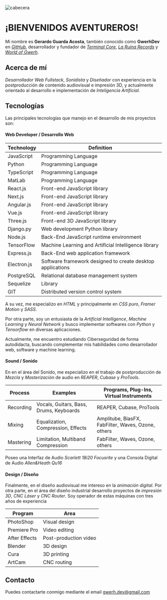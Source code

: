 ![cabecera](https://github.com/GwerhDev/GwerhDev/assets/105039526/e156fa67-d2bf-4c7a-a88f-636c296311a1)

# ¡BIENVENIDOS AVENTUREROS!

Mi nombre es **Gerardo Guarda Acosta**, también conocido como **GwerhDev** en _[GitHub](https://github.com/GwerhDev)_, desarrollador y fundador de _[Terminal Core](https://www.facebook.com/terminalcore)_, _[La Ruina Records](https://www.facebook.com/laruinarecords)_ y _[World of Gwerh](https://www.facebook.com/worldofgwerh)_.

## Acerca de mí

_Desarrollador Web Fullstack_, _Sonidista_ y _Diseñador_ con experiencia en la postproducción de contenido audiovisual e impresión 3D, y actualmente orientado al desarrollo e implementación de _Inteligencia Artificial_.

## Tecnologías

Las principales tecnologías que manejo en el desarrollo de mis proyectos son:

#### Web Developer / Desarrollo Web

|  Technology   |                        Definition                          |
| ------------- | ---------------------------------------------------------- |
| JavaScript    | Programming Language                                       |
| Python        | Programming Language                                       |
| TypeScript    | Programming Language                                       |
| MatLab        | Programming Language                                       |
| React.js      | Front-end JavaScript library                               |
| Next.js       | Front-end JavaScript library                               |
| Angular.js    | Front-end JavaScript library                               |
| Vue.js        | Front-end JavaScript library                               |
| Three.js      | Front-end 3D JavaScript library                            |
| Django.py     | Web development Python library                             |
| Node.js       | Back-End JavaScript runtime environment                    |
| TensorFlow    | Machine Learning and Artificial Intelligence library       |
| Express.js    | Back-End web application framework                         |
| Electron.js   | Software framework designed to create desktop applications |
| PostgreSQL    | Relational database management system                      |
| Sequelize     | Library                                                    |
| GIT           | Distributed version control system                         |

A su vez, me especializo en _HTML_ y principalmente en _CSS puro_, _Framer Motion_ y _SASS_.

Por otra parte, soy un entusiasta de la _Artificial Intelligence_, _Machine Learning_ y _Neural Network_ y busco implementar softwares con _Python_ y _Tensorflow_ en diversas aplicaciones.

Actualmente, me encuentro estudiando Ciberseguridad de forma autodidacta, buscando complementar mis habilidades como desarrollador web, software y machine learning.

#### Sound / Sonido

En en el área del Sonido, me especializo en el trabajo de postproducción de _Mezcla_ y _Masterización_ de audio en _REAPER_, _Cubase_ y _ProTools_.

|  Process  |                Examples                 |       Programs, Plug-Ins, Virtual Instruments      |
| --------- | --------------------------------------- | -------------------------------------------------- |
| Recording | Vocals, Guitars, Bass, Drums, Keyboards | REAPER, Cubase, ProTools                           |
| Mixing    | Equalization, Compression, Effects      | Amplitube, BiasFX, FabFilter, Waves, Ozone, others |
| Mastering | Limitation, Multiband Compression       | FabFilter, Waves, Ozone, others                    |

Poseo una Interfaz de Audio _Scarlett 18i20 Focusrite_ y una Consola Digital de Audio _Allen&Heath Qu16_

#### Design / Diseño

Finalmente, en el diseño audiovisual me intereso en la _animación digital_. Por otra parte, en el área del diseño industrial desarrollo proyectos de _impresión 3D_, _CNC Láser_ y _CNC Router_. Soy operador de estas máquinas con tres años de experiencia

|    Program    |          Area         |
| ------------- | ----------------------|
| PhotoShop     | Visual design         |
| Premiere Pro  | Video editing         |
| After Effects | Post-production video |
| Blender       | 3D design             |
| Cura          | 3D printing           |
| ArtCam        | CNC routing           |

## Contacto

Puedes contactarte conmigo mediante el email gwerh.dev@gmail.com
